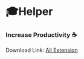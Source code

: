 # 🎓Helper 

### Increase Productivity ☕

Download Link: [All Extension](https://github.com/kashyapprajapat/MsuHelper-/blob/main/msuextension.zip)

